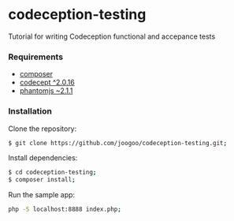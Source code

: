 # codeception-testing
Tutorial for writing Codeception functional and accepance tests

### Requirements
- [composer](https://getcomposer.org/download/)
- [codecept ^2.0.16](http://codeception.com/releases/2.0.16/codecept.phar)
- [phantomjs ~2.1.1](http://phantomjs.org/download.html)

### Installation


Clone the repository:
```sh
$ git clone https://github.com/joogoo/codeception-testing.git;
```

Install dependencies:
```sh
$ cd codeception-testing;
$ composer install;
```

Run the sample app:
```sh
php -S localhost:8888 index.php;
```
